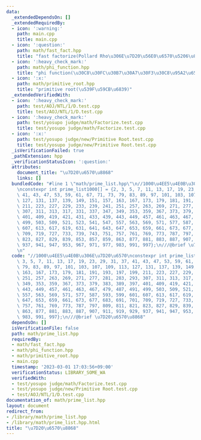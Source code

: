 ```yaml
---
data:
  _extendedDependsOn: []
  _extendedRequiredBy:
  - icon: ':warning:'
    path: main.cpp
    title: main.cpp
  - icon: ':question:'
    path: math/fast_fact.hpp
    title: "fast factorize(Pollard Rho\u306E\u7D20\u56E0\u6570\u5206\u89E3)"
  - icon: ':heavy_check_mark:'
    path: math/phi_function.hpp
    title: "phi function(\u30C8\u30FC\u30B7\u30A7\u30F3\u30C8\u95A2\u6570)"
  - icon: ':x:'
    path: math/primitive_root.hpp
    title: "primitive root(\u539F\u59CB\u6839)"
  _extendedVerifiedWith:
  - icon: ':heavy_check_mark:'
    path: test/AOJ/NTL/1/D.test.cpp
    title: test/AOJ/NTL/1/D.test.cpp
  - icon: ':heavy_check_mark:'
    path: test/yosupo judge/math/Factorize.test.cpp
    title: test/yosupo judge/math/Factorize.test.cpp
  - icon: ':x:'
    path: test/yosupo judge/new/Primitive Root.test.cpp
    title: test/yosupo judge/new/Primitive Root.test.cpp
  _isVerificationFailed: true
  _pathExtension: hpp
  _verificationStatusIcon: ':question:'
  attributes:
    document_title: "\u7D20\u6570\u8868"
    links: []
  bundledCode: "#line 1 \"math/prime_list.hpp\"\n//1000\u4EE5\u4E0B\u306E\u7D20\u6570\
    \nconstexpr int prime_list1000[] = {2, 3, 5, 7, 11, 13, 17, 19, 23, 29, 31, 37,\
    \ 41, 43, 47, 53, 59, 61, 67, 71, 73, 79, 83, 89, 97, 101, 103, 107, 109, 113,\
    \ 127, 131, 137, 139, 149, 151, 157, 163, 167, 173, 179, 181, 191, 193, 197, 199,\
    \ 211, 223, 227, 229, 233, 239, 241, 251, 257, 263, 269, 271, 277, 281, 283, 293,\
    \ 307, 311, 313, 317, 331, 337, 347, 349, 353, 359, 367, 373, 379, 383, 389, 397,\
    \ 401, 409, 419, 421, 431, 433, 439, 443, 449, 457, 461, 463, 467, 479, 487, 491,\
    \ 499, 503, 509, 521, 523, 541, 547, 557, 563, 569, 571, 577, 587, 593, 599, 601,\
    \ 607, 613, 617, 619, 631, 641, 643, 647, 653, 659, 661, 673, 677, 683, 691, 701,\
    \ 709, 719, 727, 733, 739, 743, 751, 757, 761, 769, 773, 787, 797, 809, 811, 821,\
    \ 823, 827, 829, 839, 853, 857, 859, 863, 877, 881, 883, 887, 907, 911, 919, 929,\
    \ 937, 941, 947, 953, 967, 971, 977, 983, 991, 997};\n///@brief \u7D20\u6570\u8868\
    \n"
  code: "//1000\u4EE5\u4E0B\u306E\u7D20\u6570\nconstexpr int prime_list1000[] = {2,\
    \ 3, 5, 7, 11, 13, 17, 19, 23, 29, 31, 37, 41, 43, 47, 53, 59, 61, 67, 71, 73,\
    \ 79, 83, 89, 97, 101, 103, 107, 109, 113, 127, 131, 137, 139, 149, 151, 157,\
    \ 163, 167, 173, 179, 181, 191, 193, 197, 199, 211, 223, 227, 229, 233, 239, 241,\
    \ 251, 257, 263, 269, 271, 277, 281, 283, 293, 307, 311, 313, 317, 331, 337, 347,\
    \ 349, 353, 359, 367, 373, 379, 383, 389, 397, 401, 409, 419, 421, 431, 433, 439,\
    \ 443, 449, 457, 461, 463, 467, 479, 487, 491, 499, 503, 509, 521, 523, 541, 547,\
    \ 557, 563, 569, 571, 577, 587, 593, 599, 601, 607, 613, 617, 619, 631, 641, 643,\
    \ 647, 653, 659, 661, 673, 677, 683, 691, 701, 709, 719, 727, 733, 739, 743, 751,\
    \ 757, 761, 769, 773, 787, 797, 809, 811, 821, 823, 827, 829, 839, 853, 857, 859,\
    \ 863, 877, 881, 883, 887, 907, 911, 919, 929, 937, 941, 947, 953, 967, 971, 977,\
    \ 983, 991, 997};\n///@brief \u7D20\u6570\u8868"
  dependsOn: []
  isVerificationFile: false
  path: math/prime_list.hpp
  requiredBy:
  - math/fast_fact.hpp
  - math/phi_function.hpp
  - math/primitive_root.hpp
  - main.cpp
  timestamp: '2023-03-01 17:03:56+09:00'
  verificationStatus: LIBRARY_SOME_WA
  verifiedWith:
  - test/yosupo judge/math/Factorize.test.cpp
  - test/yosupo judge/new/Primitive Root.test.cpp
  - test/AOJ/NTL/1/D.test.cpp
documentation_of: math/prime_list.hpp
layout: document
redirect_from:
- /library/math/prime_list.hpp
- /library/math/prime_list.hpp.html
title: "\u7D20\u6570\u8868"
---
```


